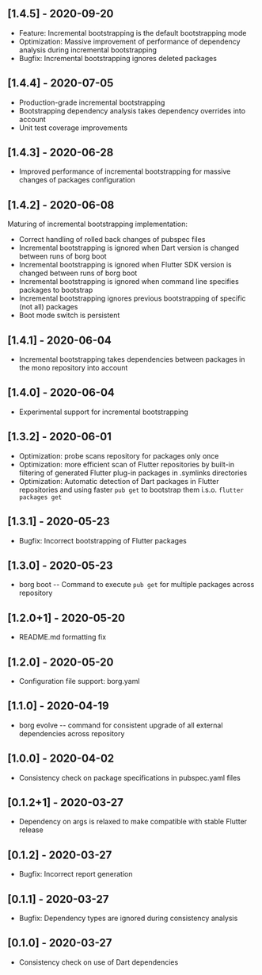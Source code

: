 ## [1.4.5] - 2020-09-20
* Feature: Incremental bootstrapping is the default bootstrapping mode
* Optimization: Massive improvement of performance of dependency analysis during incremental bootstrapping
* Bugfix: Incremental bootstrapping ignores deleted packages

## [1.4.4] - 2020-07-05
* Production-grade incremental bootstrapping
* Bootstrapping dependency analysis takes dependency overrides into account
* Unit test coverage improvements

## [1.4.3] - 2020-06-28
* Improved performance of incremental bootstrapping for massive changes of packages configuration

## [1.4.2] - 2020-06-08
Maturing of incremental bootstrapping implementation:
* Correct handling of rolled back changes of pubspec files
* Incremental bootstrapping is ignored when Dart version is changed between runs of borg boot
* Incremental bootstrapping is ignored when Flutter SDK version is changed between runs of borg boot
* Incremental bootstrapping is ignored when command line specifies packages to bootstrap
* Incremental bootstrapping ignores previous bootstrapping of specific (not all) packages
* Boot mode switch is persistent

## [1.4.1] - 2020-06-04
* Incremental bootstrapping takes dependencies between packages in the mono repository into account

## [1.4.0] - 2020-06-04
* Experimental support for incremental bootstrapping

## [1.3.2] - 2020-06-01
* Optimization: probe scans repository for packages only once
* Optimization: more efficient scan of Flutter repositories by built-in filtering of
  generated Flutter plug-in packages in .symlinks directories
* Optimization: Automatic detection of Dart packages in Flutter repositories and
  using faster `pub get` to bootstrap them i.s.o. `flutter packages get`

## [1.3.1] - 2020-05-23
* Bugfix: Incorrect bootstrapping of Flutter packages

## [1.3.0] - 2020-05-23
* borg boot -- Command to execute `pub get` for multiple packages across repository

## [1.2.0+1] - 2020-05-20
* README.md formatting fix

## [1.2.0] - 2020-05-20
* Configuration file support: borg.yaml

## [1.1.0] - 2020-04-19
* borg evolve -- command for consistent upgrade of all external dependencies across repository

## [1.0.0] - 2020-04-02
* Consistency check on package specifications in pubspec.yaml files

## [0.1.2+1] - 2020-03-27
* Dependency on args is relaxed to make compatible with stable Flutter release

## [0.1.2] - 2020-03-27
* Bugfix: Incorrect report generation

## [0.1.1] - 2020-03-27
* Bugfix: Dependency types are ignored during consistency analysis

## [0.1.0] - 2020-03-27
* Consistency check on use of Dart dependencies
